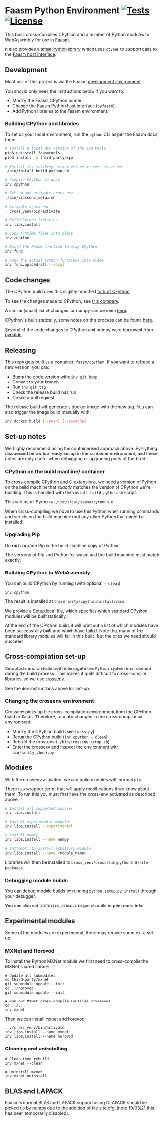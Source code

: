 # Faasm Python Environment [![Tests](https://github.com/faasm/python/workflows/Tests/badge.svg?branch=main)](https://github.com/faasm/python/actions)  [![License](https://img.shields.io/github/license/faasm/python.svg)](https://github.com/faasm/python/blob/main/LICENSE.md)

This build cross-compiles CPython and a number of Python modules to WebAssembly
for use in [Faasm](https://github.com/faasm/faasm).

It also provides a [small Python library](pyfaasm/) which uses `ctypes` to
support calls to the [Faasm host
interface](https://faasm.readthedocs.io/en/latest/source/host_interface.html).

## Development

Most use of this project is via the Faasm [development
environment](https://faasm.readthedocs.io/en/latest/source/development.html).

You should only need the instructions below if you want to:

- Modify the Faasm CPython runner.
- Change the Faasm Python host interface (`pyfaasm`).
- Add Python libraries to the Faasm environment.

### Building CPython and libraries

To set up your local environment, run the `python` CLI as per the Faasm docs,
then:

```bash
# Install a local dev version of the cpp tools
pip3 uninstall faasmtools
pip3 install -e third-party/cpp

# Install the matching native python in your local env
./bin/install_build_python.sh

# Compile CPython to wasm
inv cpython

# Set up and activate cross-env
./bin/crossenv_setup.sh

# Activate cross-env
. cross_venv/bin/activate

# Build Python libraries
inv libs.install

# Copy runtime files into place
inv runtime

# Build the Faasm function to wrap CPython
inv func

# Copy the actual Python functions into place
inv func.upload-all --local
```

## Code changes

The CPython build uses this slightly modified [fork of
CPython](https://github.com/faasm/cpython/tree/faasm).

To see the changes made to CPython, see [this
compare](https://github.com/python/cpython/compare/v3.8.2...faasm:faasm).

A similar (small) list of changes for numpy can be seen
[here](https://github.com/numpy/numpy/compare/v1.19.2...faasm:faasm).

CPython is built statically, some notes on this process can be found
[here](https://wiki.python.org/moin/BuildStatically).

Several of the code changes to CPython and numpy were borrowed from
[pyodide](https://github.com/iodide-project/pyodide).

## Releasing

This repo gets built as a container, `faasm/cpython`. If you want to release a
new version, you can:

- Bump the code version with: `inv git.bump`
- Commit to your branch
- Run `inv git.tag`
- Check the release build has run
- Create a pull request

The release build will generate a docker image with the new tag. You can also
trigger the image build manually with:

```bash
inv docker.build [--push] [--nocache]
```

## Set-up notes

We highly recommend using the containerised approach above. Everything
discuessed below is already set up in the container environment, and these notes
are only useful when debugging or upgrading parts of the build.

### CPython on the build machine/ container

To cross-compile CPython and C-extensions, we need a version of Python on the
build machine that _exactly_ matches the version of CPython we're building.
This is handled with the `install_build_python.sh` script.

This will install Python at `/usr/local/faasm/python3.8`.

When cross-compiling we _have_ to use this Python when running commands and
scripts on the build machine (not any other Python that might be installed).

### Upgrading Pip

Do **not** upgrade Pip in the build machine copy of Python.

The versions of Pip and Python for wasm and the build machine must match
exactly.

### Building CPython to WebAssembly

You can build CPython by running (with optional `--clean`):

```
inv cpython
```

The result is installed at `third-party/cpython/install/wasm`.

We provide a [Setup.local](third-party/cpython/Modules/Setup.local) file, which
specifies which standard CPython modules will be built statically.

At the end of the CPython build, it will print out a list of which modules have
been successfully built and which have failed. Note that many of the standard
library modules will fail in this build, but the ones we need should succeed.

## Cross-compilation set-up

Setuptools and distutils both interrogate the Python system environment during
the build process. This makes it quite difficult to cross-compile libraries, so
we use [crossenv](https://github.com/benfogle/crossenv).

See the dev instructions above for set-up.

### Changing the crossenv environment

Crossenv picks up the cross-compilation environment from the CPython
build artifacts. Therefore, to make changes to the cross-compilation
environment:

- Modify the CPython build (see `tasks.py`)
- Rerun the CPython build (`inv cpython --clean`)
- Rebuild the crossenv (`./bin/crossenv_setup.sh`)
- Enter the crossenv and inspect the environment with `bin/sanity_check.py`

## Modules

With the crossenv activated, we can build modules with normal `pip`.

There is a wrapper script that will apply modifications if we know about them.
To run this you must first have the cross-env activated as described above.

```bash
# Install all supported modules
inv libs.install

# Install experimental modules
inv libs.install --experimental

# Install numpy
inv libs.install --name numpy

# (Attempt) to install arbitrary module
inv libs.install --name <module_name>
```

Libraries will then be installed to
`cross_venv/cross/lib/python3.8/site-packages`.

### Debugging module builds

You can debug module builds by running `python setup.py install` through your
debugger.

You can also set `DISTUTILS_DEBUG=1` to get distutils to print more info.

## Experimental modules

Some of the modules are experimental, these may require some extra set-up.

### MXNet and Horovod

To install the Python MXNet module we first need to cross-compile the MXNet
shared library:

```
# Update all submodules
cd third-party/mxnet
git submodule update --init
cd ../horovod
git submodule update --init

# Run our MXNet cross-compile (outside crossenv)
cd ../..
inv mxnet
```

Then we can install mxnet and horovod:

```
. ./cross_venv/bin/activate
inv libs.install --name mxnet
inv libs.install --name horovod
```

### Cleaning and uninstalling

```
# Clean then rebuild
inv mxnet --clean

# Uninstall mxnet
inv mxnet.uninstall
```

## BLAS and LAPACK

Faasm's normal BLAS and LAPACK support using CLAPACK should be picked up by
numpy due to the addition of the [site.cfg](../third-party/numpy/site.cfg).
(note 19/03/21 this has been temporarily disabled).
